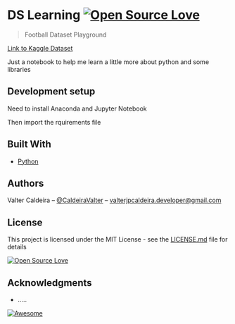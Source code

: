 # DS Learning  [![Open Source Love](https://badges.frapsoft.com/os/v1/open-source.svg?v=102)](https://github.com/ellerbrock/open-source-badge/) 
> Football Dataset Playground

[Link to Kaggle Dataset](https://www.google.com)

Just a notebook to help me learn a little more about python and some libraries

## Development setup

Need to install Anaconda and Jupyter Notebook

Then import the rquirements file

## Built With

* [Python](https://www.python.org/) 


## Authors

Valter Caldeira – [@CaldeiraValter](https://twitter.com/CaldeiraValter) – valterjpcaldeira.developer@gmail.com

## License

This project is licensed under the MIT License - see the [LICENSE.md](LICENSE.md) file for details

[![Open Source Love](https://badges.frapsoft.com/os/mit/mit.svg?v=102)](https://github.com/ellerbrock/open-source-badge/)

## Acknowledgments

* .....

[![Awesome](https://cdn.rawgit.com/sindresorhus/awesome/d7305f38d29fed78fa85652e3a63e154dd8e8829/media/badge.svg)](https://github.com/sindresorhus/awesome)


